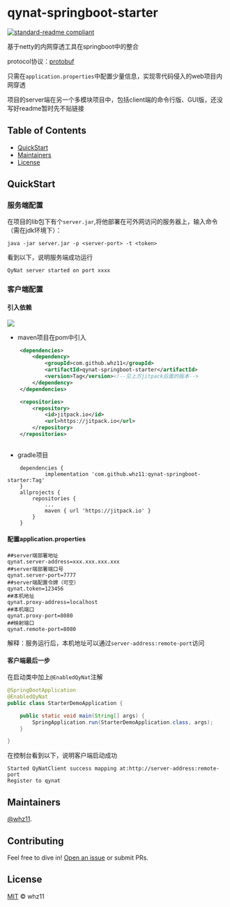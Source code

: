 # qynat-springboot-starter

[![standard-readme compliant](https://img.shields.io/static/v1?label=qynat&message=springboot&color=important)](https://github.com/whz11/qynat-springboot-starter/)

基于netty的内网穿透工具在springboot中的整合

protocol协议：[protobuf](https://developers.google.cn/protocol-buffers?hl=zh-cn)

只需在`application.properties`中配置少量信息，实现零代码侵入的web项目内网穿透

项目的server端在另一个多模块项目中，包括client端的命令行版、GUI版，还没写好readme暂时先不贴链接



## Table of Contents

- [QuickStart](https://github.com/whz11/qynat-springboot-starter/blob/master/README.md#QuickStart)
- [Maintainers](https://github.com/whz11/qynat-springboot-starter/blob/master/README.md#maintainers)
- [License](https://github.com/whz11/qynat-springboot-starter/blob/master/README.md#license)



## QuickStart

### 服务端配置

在项目的lib包下有个`server.jar`,将他部署在可外网访问的服务器上，输入命令（需在jdk环境下）：

```
java -jar server.jar -p <server-port> -t <token>
```

看到以下，说明服务端成功运行

```
QyNat server started on port xxxx
```

### 客户端配置

#### 引入依赖

  [![](https://jitpack.io/v/whz11/qynat-springboot-starter.svg)](https://jitpack.io/#whz11/qynat-springboot-starter)

* maven项目在pom中引入

```xml
    <dependencies>      
        <dependency>
            <groupId>com.github.whz11</groupId>
            <artifactId>qynat-springboot-starter</artifactId>
            <version>Tag</version><!--见上方jitpack后面的版本-->
        </dependency>
    </dependencies>

    <repositories>
        <repository>
            <id>jitpack.io</id>
            <url>https://jitpack.io</url>
        </repository>
    </repositories>
 
```

* gradle项目

```properties
	dependencies {
	        implementation 'com.github.whz11:qynat-springboot-starter:Tag'
	}
	allprojects {
		repositories {
			...
			maven { url 'https://jitpack.io' }
		}
	}
```

#### 配置application.properties

```properties
##server端部署地址
qynat.server-address=xxx.xxx.xxx.xxx
##server端部署端口号
qynat.server-port=7777
##server端配置令牌（可空）
qynat.token=123456
##本机地址
qynat.proxy-address=localhost
##本机端口
qynat.proxy-port=8080
##映射端口
qynat.remote-port=8080
```

解释：服务运行后，本机地址可以通过`server-address:remote-port`访问

#### 客户端最后一步

在启动类中加上`@EnabledQyNat`注解

```java
@SpringBootApplication
@EnabledQyNat
public class StarterDemoApplication {

    public static void main(String[] args) {
        SpringApplication.run(StarterDemoApplication.class, args);
    }

}
```

在控制台看到以下，说明客户端启动成功

```
Started QyNatClient success mapping at:http://server-address:remote-port
Register to qynat
```



## Maintainers

[@whz11](https://github.com/whz11/).



## Contributing

Feel free to dive in! [Open an issue](https://github.com/whz11/qynat-springboot-starter/issues/new) or submit PRs.



## License

[MIT](https://github.com/whz11/qynat-springboot-starter/blob/master/LICENSE) © whz11

<details class="details-reset details-overlay details-overlay-dark" id="jumpto-line-details-dialog" style="box-sizing: border-box; display: block;"><summary data-hotkey="l" aria-label="Jump to line" role="button" style="box-sizing: border-box; display: list-item; cursor: pointer; list-style: none;"></summary></details>
